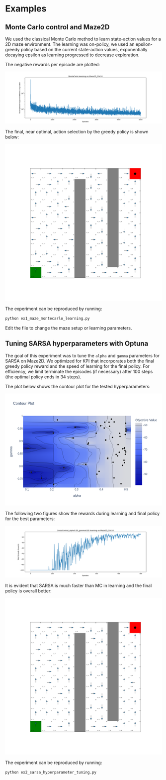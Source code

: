 # Examples

## Monte Carlo control and Maze2D

We used the classical Monte Carlo method to learn state-action values for a 2D maze environment. The learning was on-policy, we used an epsilon-greedy policy based on the current state-action values, exponentially decaying epsilon as learning progressed to decrease exploration. 

The negative rewards per episode are plotted:

![reward line plot](assets/plots/MonteCarlo_Maze2D_10x10_learning_rewards.png)

The final, near optimal, action selection by the greedy policy is shown below:

![maze policy](assets/plots/MonteCarlo_Maze2D_10x10_learned_policy.png)

The experiment can be reproduced by running:

```bash
python ex1_maze_montecarlo_learning.py
```

Edit the file to change the maze setup or learning parameters.

## Tuning SARSA hyperparameters with Optuna

The goal of this experiment was to tune the `alpha` and `gamma` parameters for SARSA on Maze2D. We optimized for KPI that incorporates both the final greedy policy reward and the speed of learning for the final policy. For efficiency, we limit terminate the episodes (if necessary) after 100 steps (the optimal policy ends in 34 steps).

The plot below shows the contour plot for the tested hyperparameters:

![HP tuning contour](assets/plots/sarsa_tuning_contour.png)

The following two figures show the rewards during learning and final policy for the best parameters:

![reward line plot](assets/plots/SarsaControl_alpha0.50_gamma0.95_Maze2D_10x10_learning_rewards.png)

It is evident that SARSA is much faster than MC in learning and the final policy is overall better:

![best policy](assets/plots/SarsaControl_alpha0.50_gamma0.95_Maze2D_10x10_learned_policy.png)


The experiment can be reproduced by running:

```bash
python ex2_sarsa_hyperparameter_tuning.py
```
